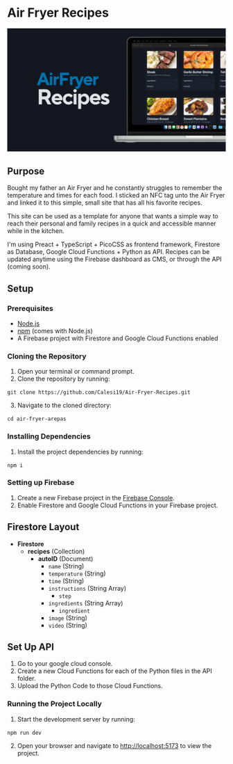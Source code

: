 # Air Fryer Recipes

!['Demo For Site'](docs/banner.webp)

## Purpose

Bought my father an Air Fryer and he constantly struggles to remember the temperature and times for each food. I sticked an NFC tag unto the Air Fryer and linked it to this simple, small site that has all his favorite recipes.

This site can be used as a template for anyone that wants a simple way to reach their personal and family recipes in a quick and accessible manner while in the kitchen.

I'm using Preact + TypeScript + PicoCSS as frontend framework, Firestore as Database, Google Cloud Functions + Python as API. Recipes can be updated anytime using the Firebase dashboard as CMS, or through the API (coming soon).

## Setup

### Prerequisites

- [Node.js](https://nodejs.org/)
- [npm](https://www.npmjs.com/) (comes with Node.js)
- A Firebase project with Firestore and Google Cloud Functions enabled

### Cloning the Repository

1. Open your terminal or command prompt.
2. Clone the repository by running:

```
git clone https://github.com/Calesi19/Air-Fryer-Recipes.git
```

3. Navigate to the cloned directory:

```
cd air-fryer-arepas
```

### Installing Dependencies

1. Install the project dependencies by running:

```
npm i
```

### Setting up Firebase

1. Create a new Firebase project in the [Firebase Console](https://console.firebase.google.com/).
2. Enable Firestore and Google Cloud Functions in your Firebase project.

## Firestore Layout

- **Firestore**
  - **recipes** (Collection)
    - **autoID** (Document)
      - `name` (String)
      - `temperature` (String)
      - `time` (String)
      - `instructions` (String Array)
        - `step`
      - `ingredients` (String Array)
        - `ingredient`
      - `image` (String)
      - `video` (String)

## Set Up API

1. Go to your google cloud console.
2. Create a new Cloud Functions for each of the Python files in the API folder.
3. Upload the Python Code to those Cloud Functions.

### Running the Project Locally

1. Start the development server by running:

```
npm run dev
```

2. Open your browser and navigate to [http://localhost:5173](http://localhost:5173) to view the project.

